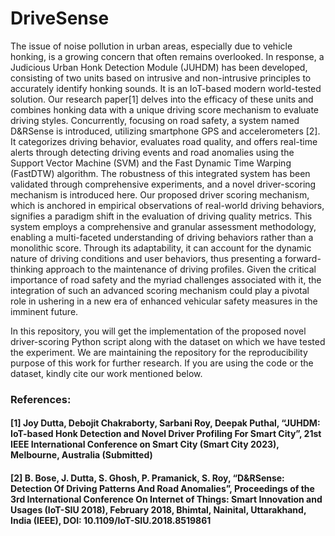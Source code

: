 # DriveSense
The issue of noise pollution in urban areas, especially due to vehicle honking, is a growing concern that often remains overlooked. In response, a Judicious Urban Honk Detection Module (JUHDM) has been developed, consisting of two units based on intrusive and non-intrusive principles to accurately identify honking sounds. It is an IoT-based modern world-tested solution. Our research paper[1] delves into the efficacy of these units and combines honking data with a unique driving score mechanism to evaluate driving styles. Concurrently, focusing on road safety, a system named D&RSense is introduced, utilizing smartphone GPS and accelerometers [2]. It categorizes driving behavior, evaluates road quality, and offers real-time alerts through detecting driving events and road anomalies using the Support Vector Machine (SVM) and the Fast Dynamic Time Warping (FastDTW) algorithm. The robustness of this integrated system has been validated through comprehensive experiments, and a novel driver-scoring mechanism is introduced here. Our proposed driver scoring mechanism, which is anchored in empirical observations of real-world driving behaviors, signifies a paradigm shift in the evaluation of driving quality metrics. This system employs a comprehensive and granular assessment methodology, enabling a multi-faceted understanding of driving behaviors rather than a monolithic score. Through its adaptability, it can account for the dynamic nature of driving conditions and user behaviors, thus presenting a forward-thinking approach to the maintenance of driving profiles. Given the critical importance of road safety and the myriad challenges associated with it, the integration of such an advanced scoring mechanism could play a pivotal role in ushering in a new era of enhanced vehicular safety measures in the imminent future. 

In this repository, you will get the implementation of the proposed novel driver-scoring Python script along with the dataset on which we have tested the experiment. We are maintaining the repository for the reproducibility purpose of this work for further research. If you are using the code or the dataset, kindly cite our work mentioned below.

### References:
#### [1] Joy Dutta, Debojit Chakraborty, Sarbani Roy, Deepak Puthal, “JUHDM: IoT-based Honk Detection and Novel Driver Profiling For Smart City”, 21st IEEE International Conference on Smart City (Smart City 2023), Melbourne, Australia (Submitted)
#### [2] B. Bose, J. Dutta, S. Ghosh, P. Pramanick, S. Roy, “D&RSense: Detection Of Driving Patterns And Road Anomalies”, Proceedings of the 3rd International Conference On Internet of Things: Smart Innovation and Usages (IoT-SIU 2018), February 2018, Bhimtal, Nainital, Uttarakhand, India (IEEE), DOI: 10.1109/IoT-SIU.2018.8519861

